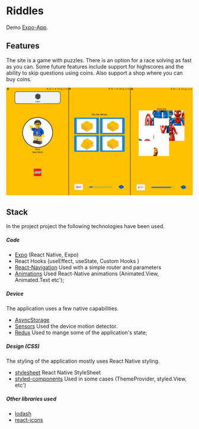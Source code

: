 # Riddles

Demo [Expo-App](https://expo.io/@zmt/native-expo).

## Features

The site is a game with puzzles. There is an option for a race solving as fast as you can.
Some future features include support for highscores and the ability to skip questions using coins. Also support a shop where you can buy coins.

![alt text](./docs/images/01.png 'Sample 1')

## Stack

In the project project the following technologies have been used.

##### Code

- [Expo](https://expo.io/) (React Native, Expo)
- React Hooks (useEffect, useState, Custom Hooks )
- [React-Navigation](https://reactnavigation.org/)
  Used with a simple router and parameters
- [Animations](https://reactnative.dev/docs/animations) Used React-Native animations (Animated.View, Animated.Text etc');

##### Device

The application uses a few native capabilities.

- [AsyncStorage](https://docs.expo.io/versions/latest/react-native/asyncstorage/)
- [Sensors](https://docs.expo.io/versions/latest/sdk/sensors/) Used the device motion detector.
- [Redux](https://redux.js.org/) Used to mange some of the application's state;

##### Design (CSS)

The styling of the application mostly uses React Native styling.

- [stylesheet](https://reactnative.dev/docs/stylesheet) React Native StyleSheet
- [styled-components](https://github.com/styled-components/styled-components) Used in some cases (ThemeProvider, styled.View, etc')

##### Other libraries used

- [lodash](https://github.com/lodash/lodash)
- [react-icons](https://github.com/react-icons/react-icons)
